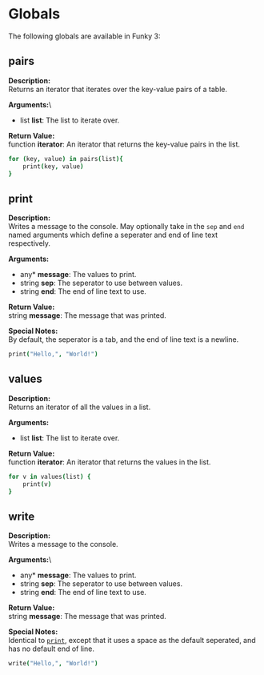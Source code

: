 # Globals

The following globals are available in Funky 3:

## pairs
**Description:**\
Returns an iterator that iterates over the key-value pairs of a table.

**Arguments:**\
* list **list**: The list to iterate over.

**Return Value:**\
function **iterator**: An iterator that returns the key-value pairs in the list.

```coffeescript
for (key, value) in pairs(list){
    print(key, value)
}
```


## print
**Description:**\
Writes a message to the console. May optionally take in the `sep` and `end` named arguments which define a seperater and end of line text respectively.

**Arguments:**
* any* **message**: The values to print.
* string **sep**: The seperator to use between values.
* string **end**: The end of line text to use.

**Return Value:**\
string **message**: The message that was printed.

**Special Notes:**\
By default, the seperator is a tab, and the end of line text is a newline.

```coffeescript
print("Hello,", "World!")
```

## values
**Description:**\
Returns an iterator of all the values in a list.

**Arguments:**
* list **list**: The list to iterate over.

**Return Value:**\
function **iterator**: An iterator that returns the values in the list.

```coffeescript
for v in values(list) {
    print(v)
}
```

## write
**Description:**\
Writes a message to the console.

**Arguments:**\
* any* **message**: The values to print.
* string **sep**: The seperator to use between values.
* string **end**: The end of line text to use.

**Return Value:**\
string **message**: The message that was printed.

**Special Notes:**\
Identical to [`print`](#print), except that it uses a space as the default seperated, and has no default end of line.

```coffeescript
write("Hello,", "World!")
```